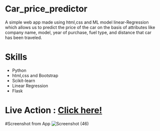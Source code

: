 # Car_price_predictor

A simple web app made using html,css and ML model linear-Regression which allows us
to predict the price of the car on the basis of attributes like company name, model, year
of purchase, fuel type, and distance that car has been traveled.


# Skills
  - Python
  - html,css and Bootstrap 
  - Scikit-learn
  - Linear Regression
  - Flask
  
 # Live Action : [Click here!](https://car-pricepredictor-app.herokuapp.com/) 
 
 #Screenshot from App
 ![Screenshot (46)](https://user-images.githubusercontent.com/49223863/127195303-ebdbf8d7-9f20-4bb5-a5e2-81a0f0b94ec6.png)
